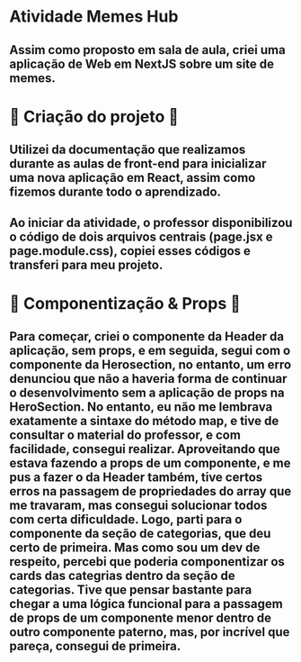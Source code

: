 # Atividade Memes Hub

## Assim como proposto em sala de aula, criei uma aplicação de Web em NextJS sobre um site de memes.

# 📝 Criação do projeto 📝

## Utilizei da documentação que realizamos durante as aulas de front-end para inicializar uma nova aplicação em React, assim como fizemos durante todo o aprendizado.
## Ao iniciar da atividade, o professor disponibilizou o código de dois arquivos centrais (page.jsx e page.module.css), copiei esses códigos e transferi para meu projeto.

# 🧩 Componentização & Props 🧩

## Para começar, criei o componente da Header da aplicação, sem props, e em seguida, segui com o componente da Herosection, no entanto, um erro denunciou que não a haveria forma de continuar o desenvolvimento sem a aplicação de props na HeroSection. No entanto, eu não me lembrava exatamente a sintaxe do método map, e tive de consultar o material do professor, e com facilidade, consegui realizar. Aproveitando que estava fazendo a props de um componente, e me pus a fazer o da Header também, tive certos erros na passagem de propriedades do array que me travaram, mas consegui solucionar todos com certa dificuldade. Logo, parti para o componente da seção de categorias, que deu certo de primeira. Mas como sou um dev de respeito, percebi que poderia componentizar os cards das categrias dentro da seção de categorias. Tive que pensar bastante para chegar a uma lógica funcional para a passagem de props de um componente menor dentro de outro componente paterno, mas, por incrível que pareça, consegui de primeira.


